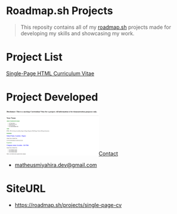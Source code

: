 # Roadmap.sh Projects
> This reposity contains all of my [roadmap.sh](https://roadmap.sh/) projects made for developing my skills and showcasing my work.

# Project List
[Single-Page HTML Curriculum Vitae](https://roadmap.sh/projects/single-page-cv)

# Project Developed
<a href='/Front-End Projects/Single-Page-CV'>
    <img width="50%" src="assets/Single-Page-CV.png" alt="Single Page CV/>
</a>

# Contact
- matheusmiyahira.dev@gmail.com

# SiteURL
- https://roadmap.sh/projects/single-page-cv


